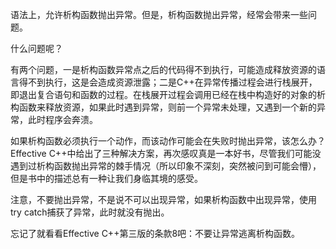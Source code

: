 语法上，允许析构函数抛出异常。但是，析构函数抛出异常，经常会带来一些问题。

什么问题呢？

有两个问题，一是析构函数异常点之后的代码得不到执行，可能造成释放资源的语言得不到执行，这是会造成资源泄露；二是C++在异常传播过程会进行栈展开，即退出复合语句和函数的过程。在栈展开过程会调用已经在栈中构造好的对象的析构函数来释放资源，如果此时遇到异常，则前一个异常未处理，又遇到一个新的异常，此时程序会奔溃。

如果析构函数必须执行一个动作，而该动作可能会在失败时抛出异常，该怎么办？Effective C++中给出了三种解决方案，再次感叹真是一本好书，尽管我们可能没遇到过析构函数抛出异常的棘手情况（所以印象不深刻，突然被问到可能会懵），但是书中的描述总有一种让我们身临其境的感受。

注意，不要抛出异常，不是说不可以出现异常，如果析构函数中出现异常，使用try catch捕获了异常，此时就没有抛出。

忘记了就看看Effective C++第三版的条款8吧：不要让异常逃离析构函数。